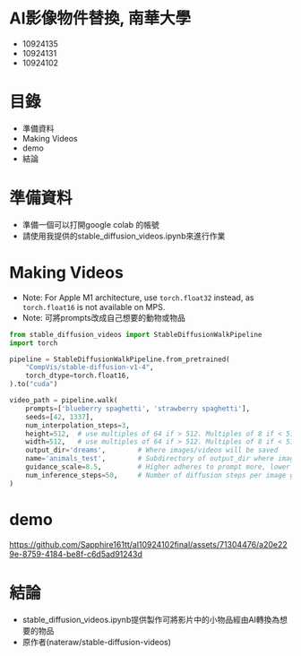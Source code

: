 # AI影像物件替換, 南華大學
 * 10924135 
 * 10924131 
 * 10924102
   
# 目錄
* 準備資料
* Making Videos
* demo
* 結論
  
# 準備資料
* 準備一個可以打開google colab 的帳號
* 請使用我提供的stable_diffusion_videos.ipynb來進行作業

# Making Videos
* Note: For Apple M1 architecture, use ```torch.float32``` instead, as ```torch.float16``` is not available on MPS.
* Note: 可將prompts改成自己想要的動物或物品
```python
from stable_diffusion_videos import StableDiffusionWalkPipeline
import torch

pipeline = StableDiffusionWalkPipeline.from_pretrained(
    "CompVis/stable-diffusion-v1-4",
    torch_dtype=torch.float16,
).to("cuda")

video_path = pipeline.walk(
    prompts=['blueberry spaghetti', 'strawberry spaghetti'],
    seeds=[42, 1337],
    num_interpolation_steps=3,
    height=512,  # use multiples of 64 if > 512. Multiples of 8 if < 512.
    width=512,   # use multiples of 64 if > 512. Multiples of 8 if < 512.
    output_dir='dreams',        # Where images/videos will be saved
    name='animals_test',        # Subdirectory of output_dir where images/videos will be saved
    guidance_scale=8.5,         # Higher adheres to prompt more, lower lets model take the wheel
    num_inference_steps=50,     # Number of diffusion steps per image generated. 50 is good default
)
```

# demo

https://github.com/Sapphire161tt/al10924102final/assets/71304476/a20e229e-8759-4184-be8f-c6d5ad91243d


# 結論
* stable_diffusion_videos.ipynb提供製作可將影片中的小物品經由AI轉換為想要的物品
* 原作者(nateraw/stable-diffusion-videos)
